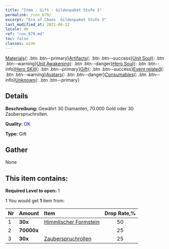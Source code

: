 ```yaml
---
title: "Item - Gift - Gildenpaket Stufe 3"
permalink: /con_679/
excerpt: "Era of Chaos  Gildenpaket Stufe 3"
last_modified_at: 2021-04-22
locale: de
ref: "con_679.md"
toc: false
classes: wide
---
```

 [Materials](/ItemsDE/){: .btn .btn--primary}[Artifacts](/ItemsDE/Artifacts/){: .btn .btn--success}[Unit Soul](/ItemsDE/UnitSoul/){: .btn .btn--warning}[Unit Awakening](/ItemsDE/UnitAwakening/){: .btn .btn--danger}[Hero Soul](/ItemsDE/HeroSoul/){: .btn .btn--info}[Hero SKill](/ItemsDE/HeroSkill/){: .btn .btn--primary}[Gift](/ItemsDE/Gift/){: .btn .btn--success}[Event related](/ItemsDE/Events/){: .btn .btn--warning}[Avatars](/ItemsDE/Avatars/){: .btn .btn--danger}[Consumables](/ItemsDE/Consumables/){: .btn .btn--info}[Unknown](/ItemsDE/Unknown/){: .btn .btn--primary}

## Details
 **Beschreibung:** Gewährt 30 Diamanten, 70.000 Gold oder 30 Zauberspruchrollen.

 **Quality:** <span style="color: #0000CD">OK</span>

 **Type:** Gift

## Gather

  None

## This item contains:

 **Required Level to open:** 1

 1 You would get **1** item  from:

  | Nr | Amount |     Item    | Drop Rate,% |
  |:---|:-------|:------------|:---------:|
  | 1 |  **30x** | [Himmlischer Formstein](/de/Items/art_188/) | 50 | 
  | 2 |  **70000x** | <i class="fas fa-coins"/> | 25 | 
  | 3 |  **30x** | [Zauberspruchrollen](/de/Items/con_694/) | 25 | 
